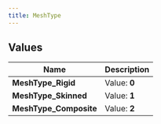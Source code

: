 ```yaml
---
title: MeshType
---
```


## Values

| Name | Description |
| ---- | ----------- |
| **MeshType\_Rigid** | Value: **0** |
| **MeshType\_Skinned** | Value: **1** |
| **MeshType\_Composite** | Value: **2** |

